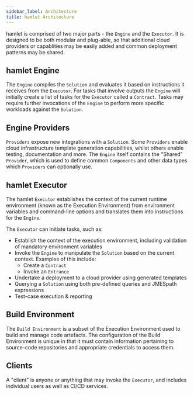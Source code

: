 ```yaml
---
sidebar_label: Architecture
title: hamlet Architecture
---
```


hamlet is comprised of two major parts - the `Engine` and the `Executor`. It is designed to be both modular and plug-able, so that additional cloud providers or capablities may be easily added and common deployment patterns may be shared.

## hamlet Engine

The `Engine` compiles the `Solution` and evaluates it based on instructions it receives from the `Executor`. For tasks that involve outputs the `Engine` will initially create a list of tasks for the `Executor` called a `Contract`. Tasks may require further invocations of the `Engine` to perform more specific workloads against the `Solution`.

## Engine Providers

`Providers` expose new integrations with a `Solution`. Some `Providers` enable cloud infrastructure template generation capabilities, whilst others enable testing, documentation and more. The `Engine` itself contains the "Shared" `Provider`, which is used to define common `Components` and other data types which `Providers` can optionally use.

## hamlet Executor

The hamlet `Executor` establishes the context of the current runtime environment (known as the Execution Environment) from environment variables and command-line options and translates them into instructions for the `Engine`.

The `Executor` can initiate tasks, such as:

* Establish the context of the execution environment, including validation of mandatory environment variables
* Invoke the `Engine` to manipulate the `Solution` based on the current context. Examples of this include:
  * Create a `Contract`
  * Invoke an `Entrance`
* Undertake a deployment to a cloud provider using generated templates
* Querying a `Solution` using both pre-defined queries and JMESpath expressions
* Test-case execution & reporting

## Build Environment

The `Build Environment` is a subset of the Execution Environment used to build and manage code artefacts. The configuration of the Build Environment is unique in that it must contain information pertaining to source-code repositories and appropriate credentials to access them.

## Clients

A "client" is anyone or anything that may invoke the `Executor`, and includes individual users as well as CI/CD services.
